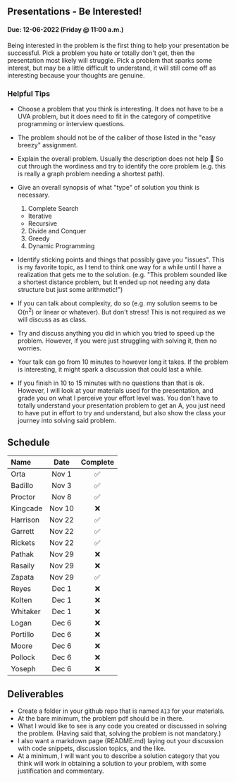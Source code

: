 ## Presentations - Be Interested!
#### Due: 12-06-2022 (Friday @ 11:00 a.m.)

Being interested in the problem is the first thing to help your presentation be successful. Pick a problem you hate or totally don't get, then the presentation most likely will struggle. Pick a problem that sparks some interest, but may be a little difficult to understand, it will still come off as interesting because your thoughts are genuine.

### Helpful Tips

- Choose a problem that you think is interesting. It does not have to be a UVA problem, but it does need to fit in the category of competitive programming or interview questions. 
- The problem should not be of the caliber of those listed in the "easy breezy" assignment.
- Explain the overall problem. Usually the description does not help 🙂 So cut through the wordiness and try to identify the core problem (e.g. this is really a graph problem needing a shortest path).
- Give an overall synopsis of what "type" of solution you think is necessary.

  1. Complete Search
    - Iterative 
    - Recursive 
  2. Divide and Conquer
  3. Greedy
  4. Dynamic Programming


- Identify sticking points and things that possibly gave you "issues". This is my favorite topic, as I tend to think one way for a while until I have a realization that gets me to the solution. (e.g. "This problem sounded like a shortest distance problem, but It ended up not needing any data structure but just some arithmetic!")
- If you can talk about complexity, do so (e.g. my solution seems to be O(n<sup>2</sup>) or linear or whatever). But don't stress! This is not required as we will discuss as as class.
- Try and discuss anything you did in which you tried to speed up the problem. However, if you were just struggling with solving it, then no worries.
- Your talk can go from 10 minutes to however long it takes. If the problem is interesting, it might spark a discussion that could last a while. 
- If you finish in 10 to 15 minutes with no questions than that is ok. However, I will look at your materials used for the presentation, and grade you on what I perceive your effort level was. You don't have to totally understand your presentation problem to get an A, you just need to have put in effort to try and understand, but also show the class your journey into solving said problem.

## Schedule

| Name     |  Date  | Complete |
| :------- | :----: | :------: |
| Orta     | Nov 1  |    ✅     |
| Badillo  | Nov 3  |    ✅     |
| Proctor  | Nov 8  |    ✅     |
| Kingcade | Nov 10 |    ❌     |
| Harrison | Nov 22 |    ✅     |
| Garrett  | Nov 22 |    ✅     |
| Rickets  | Nov 22 |    ✅     |
| Pathak   | Nov 29 |    ❌     |
| Rasaily  | Nov 29 |    ❌     |
| Zapata   | Nov 29 |    ✅     |
| Reyes    | Dec 1  |    ❌     |
| Kolten   | Dec 1  |    ❌     |
| Whitaker | Dec 1  |    ❌     |
| Logan    | Dec 6  |    ❌     |
| Portillo | Dec 6  |    ❌     |
| Moore    | Dec 6  |    ❌     |
| Pollock  | Dec 6  |    ❌     |
| Yoseph   | Dec 6  |    ❌     |

## Deliverables

- Create a folder in your github repo that is named `A13` for your materials.
- At the bare minimum, the problem pdf should be in there.
- What I would like to see is any code you created or discussed in solving the problem. (Having said that, solving the problem is not mandatory.) 
- I also want a markdown page (README.md) laying out your discussion with code snippets, discussion topics, and the like. 
- At a minimum, I will want you to describe a solution category that you think will work in obtaining a solution to your problem, with some justification and commentary. 